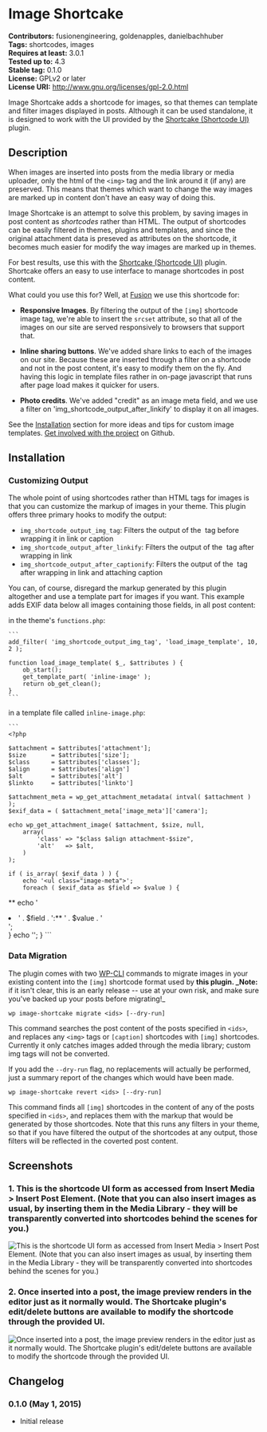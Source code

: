 # Image Shortcake #
**Contributors:** fusionengineering, goldenapples, danielbachhuber  
**Tags:** shortcodes, images  
**Requires at least:** 3.0.1  
**Tested up to:** 4.3  
**Stable tag:** 0.1.0  
**License:** GPLv2 or later  
**License URI:** http://www.gnu.org/licenses/gpl-2.0.html  

Image Shortcake adds a shortcode for images, so that themes can template and filter images displayed in posts. Although it can be used standalone, it is designed to work with the UI provided by the [Shortcake (Shortcode UI)](https://github.com/fusioneng/Shortcake) plugin.

## Description ##

When images are inserted into posts from the media library or media uploader, only the html of the `<img>` tag and the link around it (if any) are preserved. This means that themes which want to change the way images are marked up in content don't have an easy way of doing this.

Image Shortcake is an attempt to solve this problem, by saving images in post content as _shortcodes_ rather than HTML. The output of shortcodes can be easily filtered in themes, plugins and templates, and since the original attachment data is preseved as attributes on the shortcode, it becomes much easier for modify the way images are marked up in themes.

For best results, use this with the [Shortcake (Shortcode UI)](https://github.com/fusioneng/Shortcake) plugin. Shortcake offers an easy to use interface to manage shortcodes in post content.

What could you use this for? Well, at [Fusion](http://fusion.net) we use this shortcode for:

* **Responsive Images**. By filtering the output of the `[img]` shortcode image tag, we're able to insert the `srcset` attribute, so that all of the images on our site are served responsively to browsers that support that.

* **Inline sharing buttons**. We've added share links to each of the images on our site. Because these are inserted through a filter on a shortcode and not in the post content, it's easy to modify them on the fly. And having this logic in template files rather in on-page javascript that runs after page load makes it quicker for users.

* **Photo credits**. We've added "credit" as an image meta field, and we use a filter on 'img_shortcode_output_after_linkify' to display it on all images.

See the [Installation](#Installation) section for more ideas and tips for custom image templates. [Get involved with the project](https://github.com/fusioneng/image-shortcake) on Github.

## Installation ##

### Customizing Output ###

The whole point of using shortcodes rather than HTML tags for images is that you can customize the markup of images in your theme. This plugin offers three primary hooks to modify the output:

* `img_shortcode_output_img_tag`: Filters the output of the <img> tag before wrapping it in link or caption
* `img_shortcode_output_after_linkify`: Filters the output of the <img> tag after wrapping in link
* `img_shortcode_output_after_captionify`: Filters the output of the <img> tag after wrapping in link and attaching caption

You can, of course, disregard the markup generated by this plugin altogether and use a template part for images if you want. This example adds EXIF data below all images containing those fields, in all post content:

in the theme's `functions.php`:

	```
	add_filter( 'img_shortcode_output_img_tag', 'load_image_template', 10, 2 );

	function load_image_template( $_, $attributes ) {
		ob_start();
		get_template_part( 'inline-image' );
		return ob_get_clean();
	}
	```

in a template file called `inline-image.php`:

	```
	<?php

	$attachment = $attributes['attachment'];
	$size       = $attributes['size'];
	$class      = $attributes['classes'];
	$align      = $attributes['align']
	$alt        = $attributes['alt']
	$linkto     = $attributes['linkto']

	$attachment_meta = wp_get_attachment_metadata( intval( $attachment ) );
	$exif_data = ( $attachment_meta['image_meta']['camera'];

	echo wp_get_attachment_image( $attachment, $size, null,
		array(
			'class' => "$class $align attachment-$size",
			'alt'   => $alt,
		)
	);

	if ( is_array( $exif_data ) ) {
		echo '<ul class="image-meta">';
		foreach ( $exif_data as $field => $value ) {
**			echo '<li>' . $field . ':** ' . $value . '</li>';  
		}
		echo '</ul>';
	}
	```


### Data Migration ###

The plugin comes with two [WP-CLI](http://wp-cli.org) commands to migrate images in your existing content into the `[img]` shortcode format used by
**this plugin. _Note:** if it isn't clear, this is an early release -- use at your own risk, and make sure you've backed up your posts before migrating!_  

`wp image-shortcake migrate <ids> [--dry-run]`

This command searches the post content of the posts specified in `<ids>`, and replaces any `<img>` tags or `[caption]` shortcodes with `[img]`
shortcodes. Currently it only catches images added through the media library; custom img tags will not be converted.

If you add the `--dry-run` flag, no replacements will actually be performed, just a summary report of the changes which would have been made.

`wp image-shortcake revert <ids> [--dry-run]`

This command finds all `[img]` shortcodes in the content of any of the posts specified in `<ids>`, and replaces them with the markup that would be generated by those shortcodes. Note that this runs any filters in your theme, so that if you have filtered the output of the shortcodes at any output, those filters will be reflected in the coverted post content.

## Screenshots ##

### 1. This is the shortcode UI form as accessed from **Insert Media > Insert Post Element**. (Note that you can also insert images as usual, by inserting them in the Media Library - they will be transparently converted into shortcodes behind the scenes for you.) ###
![This is the shortcode UI form as accessed from **Insert Media > Insert Post Element**. (Note that you can also insert images as usual, by inserting them in the Media Library - they will be transparently converted into shortcodes behind the scenes for you.)](http://s.wordpress.org/extend/plugins/image-shortcake/screenshot-1.png)

### 2. Once inserted into a post, the image preview renders in the editor just as it normally would. The Shortcake plugin's edit/delete buttons are available to modify the shortcode through the provided UI. ###
![Once inserted into a post, the image preview renders in the editor just as it normally would. The Shortcake plugin's edit/delete buttons are available to modify the shortcode through the provided UI.](http://s.wordpress.org/extend/plugins/image-shortcake/screenshot-2.png)


## Changelog ##

### 0.1.0 (May 1, 2015) ###
* Initial release
